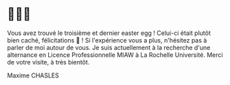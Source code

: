 # 🥚🥚🥚

Vous avez trouvé le troisième et dernier easter egg ! Celui-ci était plutôt bien caché, félicitations 🎉 ! Si l'expérience vous a plus, n'hésitez pas à parler de moi autour de vous. Je suis actuellement à la recherche d'une alternance en Licence Professionnelle MIAW à La Rochelle Université. Merci de votre visite, à très bientôt.

Maxime CHASLES
